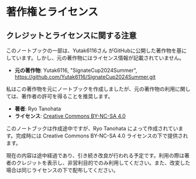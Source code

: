 # 著作権とライセンス
## クレジットとライセンスに関する注意

このノートブックの一部は、Yutak6116さん がGitHubに公開した著作物を基にしています。しかし、元の著作物にはライセンス情報が記載されていません。

- **元の著作物**: Yutak6116, "SignateCup2024Summer", https://github.com/Yutak6116/SignateCup2024Summer.git

私はこの著作物を元にノートブックを作成しましたが、元の著作物の利用に関しては、著作者の許可を得ることを推奨します。

- **著者**: Ryo Tanohata
- **ライセンス**: [Creative Commons BY-NC-SA 4.0](https://creativecommons.org/licenses/by-nc-sa/4.0/)

このノートブックは作成途中ですが、Ryo Tanohata によって作成されています。完成時には Creative Commons BY-NC-SA 4.0 ライセンスの下で提供されます。

現在の内容は途中経過であり、引き続き改良が行われる予定です。利用の際は著者のクレジットを表示し、非営利目的でのみ利用してください。また、改変した場合は同じライセンスの下で配布してください。
